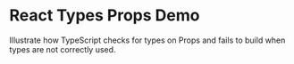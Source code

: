 # React Types Props Demo

Illustrate how TypeScript checks for types on Props and fails to build when types are not correctly used.